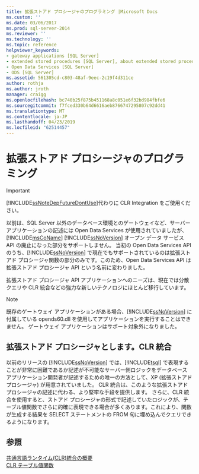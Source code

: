 ```yaml
---
title: 拡張ストアド プロシージャのプログラミング |Microsoft Docs
ms.custom: ''
ms.date: 03/06/2017
ms.prod: sql-server-2014
ms.reviewer: ''
ms.technology: ''
ms.topic: reference
helpviewer_keywords:
- gateway applications [SQL Server]
- extended stored procedures [SQL Server], about extended stored procedures
- Open Data Services [SQL Server]
- ODS [SQL Server]
ms.assetid: 561305cd-c803-48af-9eec-2c19f4d311ce
author: rothja
ms.author: jroth
manager: craigg
ms.openlocfilehash: bc740b25f875b451168a8c051e6f32bd984fbfe6
ms.sourcegitcommit: f7fced330b64d6616aeb8766747295807c92dd41
ms.translationtype: MT
ms.contentlocale: ja-JP
ms.lasthandoff: 04/23/2019
ms.locfileid: "62514457"
---
```

# <a name="programming-extended-stored-procedures"></a>拡張ストアド プロシージャのプログラミング
    
> [!IMPORTANT]  
>  [!INCLUDE[ssNoteDepFutureDontUse](../../includes/ssnotedepfuturedontuse-md.md)]代わりに CLR Integration をご使用ください。  
  
 以前は、SQL Server 以外のデータベース環境とのゲートウェイなど、サーバー アプリケーションの記述には Open Data Services が使用されていましたが、 [!INCLUDE[msCoName](../../includes/msconame-md.md)] [!INCLUDE[ssNoVersion](../../includes/ssnoversion-md.md)] オープン データ サービス API の廃止になった部分をサポートしません。 当初の Open Data Services API のうち、[!INCLUDE[ssNoVersion](../../includes/ssnoversion-md.md)] で現在でもサポートされているのは拡張ストアド プロシージャ関数の部分のみです。このため、Open Data Services API は拡張ストアド プロシージャ API という名前に変わりました。  
  
 拡張ストアド プロシージャ API アプリケーションへのニーズは、現在では分散クエリや CLR 統合などの強力な新しいテクノロジにほとんど移行しています。  
  
> [!NOTE]  
>  既存のゲートウェイ アプリケーションがある場合、[!INCLUDE[ssNoVersion](../../includes/ssnoversion-md.md)] に付属している opends60.dll を使用してアプリケーションを実行することはできません。 ゲートウェイ アプリケーションはサポート対象外になりました。  
  
## <a name="extended-stored-procedures-vs-clr-integration"></a>拡張ストアド プロシージャとします。CLR 統合  
 以前のリリースの [!INCLUDE[ssNoVersion](../../includes/ssnoversion-md.md)] では、[!INCLUDE[tsql](../../includes/tsql-md.md)] で表現することが非常に困難であるか記述が不可能なサーバー側ロジックをデータベース アプリケーション開発者が記述するための唯一の方法として、XP (拡張ストアド プロシージャ) が用意されていました。 CLR 統合は、このような拡張ストアド プロシージャの記述に代わる、より堅牢な手段を提供します。 さらに、CLR 統合を使用すると、ストアド プロシージャの形式で記述していたロジックが、テーブル値関数でさらに的確に表現できる場合が多くあります。これにより、関数が生成する結果を SELECT ステートメントの FROM 句に埋め込んでクエリできるようになります。  
  
## <a name="see-also"></a>参照  
 [共通言語ランタイム&#40;CLR&#41;統合の概要](../clr-integration/common-language-runtime-integration-overview.md)   
 [CLR テーブル値関数](../clr-integration-database-objects-user-defined-functions/clr-table-valued-functions.md)  
  
  
